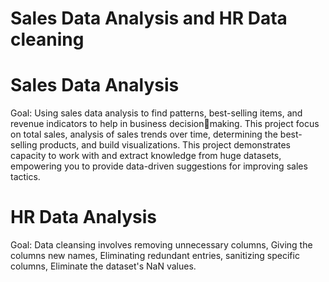 # Sales Data Analysis and HR Data cleaning

# Sales Data Analysis
Goal: Using sales data analysis to find patterns, best-selling items, and revenue indicators to help in business decisionmaking. This project focus on
    total sales,
    analysis of sales trends over time,
    determining the best-selling products, and build visualizations. 
This project demonstrates capacity to work with and extract knowledge from huge datasets, empowering you to provide data-driven suggestions for improving sales tactics.

# HR Data Analysis
Goal: Data cleansing involves removing unnecessary columns, Giving the columns new names, Eliminating redundant entries, sanitizing specific columns, Eliminate the dataset's NaN values.
